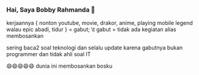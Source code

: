 ### Hai, Saya Bobby Rahmanda 👋

kerjaannya { nonton youtube, movie, drakor, anime, playing mobile legend walau epic abadi, tidur } = gabut;
\t gabut = tidak ada kegiatan alias membosankan

sering baca2 soal teknologi dan selalu update karena gabutnya
bukan programmer dan tidak ahli soal IT 

 :smile::smile::smile::smile::smile: dunia ini membosankan bosku


<!-- A little bit about me:
* A [Vue.js](https://vuejs.org/) guy
* Do [Go](https://golang.org/) and [Typescript](https://www.typescriptlang.org/) for backend
* Likes [Julia](https://julialang.org/) because it's fun -->




<!--
**bobbyrahmanda13/bobbyrahmanda13** is a ✨ _special_ ✨ repository because its `README.md` (this file) appears on your GitHub profile.

Here are some ideas to get you started:

- 🔭 I’m currently working on ...
- 🌱 I’m currently learning ...
- 👯 I’m looking to collaborate on ...
- 🤔 I’m looking for help with ...
- 💬 Ask me about ...
- 📫 How to reach me: ...
- 😄 Pronouns: ...
- ⚡ Fun fact: ...
-->
